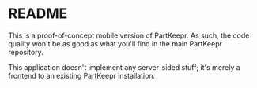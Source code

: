 README
======

This is a proof-of-concept mobile version of PartKeepr. As such, the code quality won't be as good as what you'll find
in the main PartKeepr repository. 

This application doesn't implement any server-sided stuff; it's merely a frontend to an existing PartKeepr installation.
 